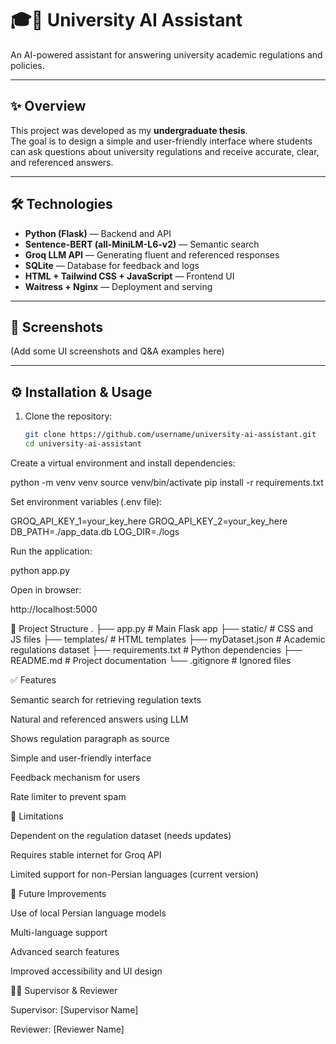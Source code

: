 # 🎓🤖 University AI Assistant
An AI-powered assistant for answering university academic regulations and policies.

---

## ✨ Overview
This project was developed as my **undergraduate thesis**.  
The goal is to design a simple and user-friendly interface where students can ask questions about university regulations and receive accurate, clear, and referenced answers.

---

## 🛠️ Technologies
- **Python (Flask)** — Backend and API
- **Sentence-BERT (all-MiniLM-L6-v2)** — Semantic search
- **Groq LLM API** — Generating fluent and referenced responses
- **SQLite** — Database for feedback and logs
- **HTML + Tailwind CSS + JavaScript** — Frontend UI
- **Waitress + Nginx** — Deployment and serving

---

## 📸 Screenshots
(Add some UI screenshots and Q&A examples here)

---

## ⚙️ Installation & Usage
1. Clone the repository:
   ```bash
   git clone https://github.com/username/university-ai-assistant.git
   cd university-ai-assistant

Create a virtual environment and install dependencies:

python -m venv venv
source venv/bin/activate
pip install -r requirements.txt


Set environment variables (.env file):

GROQ_API_KEY_1=your_key_here
GROQ_API_KEY_2=your_key_here
DB_PATH=./app_data.db
LOG_DIR=./logs


Run the application:

python app.py


Open in browser:

http://localhost:5000

📂 Project Structure
.
├── app.py                # Main Flask app
├── static/               # CSS and JS files
├── templates/            # HTML templates
├── myDataset.json        # Academic regulations dataset
├── requirements.txt      # Python dependencies
├── README.md             # Project documentation
└── .gitignore            # Ignored files

✅ Features

Semantic search for retrieving regulation texts

Natural and referenced answers using LLM

Shows regulation paragraph as source

Simple and user-friendly interface

Feedback mechanism for users

Rate limiter to prevent spam

📌 Limitations

Dependent on the regulation dataset (needs updates)

Requires stable internet for Groq API

Limited support for non-Persian languages (current version)

🚀 Future Improvements

Use of local Persian language models

Multi-language support

Advanced search features

Improved accessibility and UI design

👨‍🏫 Supervisor & Reviewer

Supervisor: [Supervisor Name]

Reviewer: [Reviewer Name]

